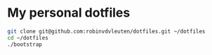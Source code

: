 # My personal dotfiles

```sh
git clone git@github.com:robinvdvleuten/dotfiles.git ~/dotfiles
cd ~/dotfiles
./bootstrap
```

